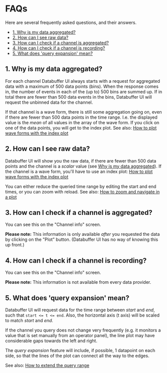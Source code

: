 # FAQs <!-- omit in toc -->

Here are several frequently asked questions, and their answers.

- [1. Why is my data aggregated?](#1-why-is-my-data-aggregated)
- [2. How can I see raw data?](#2-how-can-i-see-raw-data)
- [3. How can I check if a channel is aggregated?](#3-how-can-i-check-if-a-channel-is-aggregated)
- [4. How can I check if a channel is recording?](#4-how-can-i-check-if-a-channel-is-recording)
- [5. What does 'query expansion' mean?](#5-what-does-query-expansion-mean)

## 1. Why is my data aggregated?

For each channel Databuffer UI always starts with a request for aggregated data with a maximum of 500 data points (bins). When the response comes in, the number of events in each of the (up to) 500 bins are summed up. If in total there are fewer than 500 data events in the bins, Databuffer UI will request the unbinned data for the channel.

If that channel is a wave form, there is still some aggregation going on, even if there are fewer than 500 data points in the time range. I.e. the displayed value is the _mean_ of all values in the array of the wave form. If you click on one of the data points, you will get to the index plot. See also: [How to plot wave forms with the index plot](./howtos/index_plot.md)

## 2. How can I see raw data?

Databuffer UI will show you the raw data, if there are fewer than 500 data points and the channel is a _scalar_ value (see [Why is my data aggregated](#1-why-is-my-data-aggregated)). If the channel is a wave form, you'll have to use an index plot: [How to plot wave forms with the index plot](./howtos/index_plot.md)

You can either reduce the queried time range by editing the start and end times, or you can zoom with reload. See also: [How to zoom and navigate in a plot](./howtos/zoom_navigate_plot.md)

## 3. How can I check if a channel is aggregated?

You can see this on the "Channel info" screen.

**Please note:** This information is only available _after_ you requested the data by clicking on the "Plot" button. (Databuffer UI has no way of knowing this up front.)

## 4. How can I check if a channel is recording?

You can see this on the "Channel info" screen.

**Please note:** This information is not available from every data provider.

## 5. What does 'query expansion' mean?

Databuffer UI will request data for the time range between _start_ and _end_, such that `start <= t <= end`. Also, the horizontal axis (t axis) will be scaled to match _start_ and _end_.

If the channel you query does not change very frequently (e.g. it monitors a value that is set manually from an operator panel), the line plot may have considerable gaps towards the left and right.

The _query expansion_ feature will include, if possible, 1 datapoint on each side, so that the lines of the plot can connect all the way to the edges.

See also: [How to extend the query range](./howtos/query_expansion.md)
